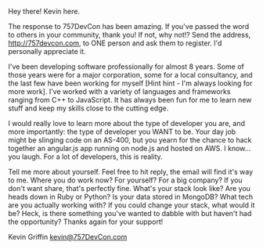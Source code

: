 Hey there!  Kevin here.

The response to 757DevCon has been amazing.  If you've passed the word to others in your community, thank you!  If not, why not!?  Send the address, http://757devcon.com, to ONE person and ask them to register.  I'd personally appreciate it.

I've been developing software professionally for almost 8 years.  Some of those years were for a major corporation, some for a local consultancy, and the last few have been working for myself [Hint hint - I'm always looking for more work].  I've worked with a variety of languages and frameworks ranging from C++ to JavaScript.  It has always been fun for me to learn new stuff and keep my skills close to the cutting edge.

I would really love to learn more about the type of developer you are, and more importantly: the type of developer you WANT to be.  Your day job might be slinging code on an AS-400, but you yearn for the chance to hack together an angular.js app running on node.js and hosted on AWS.  I know... you laugh.  For a lot of developers, this is reality.

Tell me more about yourself.  Feel free to hit reply, the email will find it's way to me.
Where you do work now?  For yourself?  For a big company?  If you don't want share, that's perfectly fine.
What's your stack look like?  Are you heads down in Ruby or Python? Is your data stored in MongoDB?  What tech are you actually working with?
If you could change your stack, what would it be?  Heck, is there something you've wanted to dabble with but haven't had the opportunity?
Thanks again for your support!

Kevin Griffin
kevin@757DevCon.com
